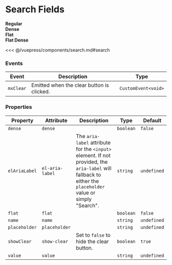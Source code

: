 # Search Fields

<!-- #region search -->
<section class="mds">
  <div class="grid grid-cols-1 lg:grid-cols-2 gap-20">
    <div class="space-y-20">
      <strong>Regular</strong>
      <mx-search name="search" placeholder="Search" />
    </div>
    <div class="space-y-20">
      <strong>Dense</strong>
      <mx-search dense name="search" placeholder="Search" />
    </div>
    <div class="space-y-20">
      <strong>Flat</strong>
      <mx-search flat name="search" placeholder="Search" />
    </div>
    <div class="space-y-20">
      <strong>Flat Dense</strong>
      <mx-search flat dense name="search" placeholder="Search" />
    </div>
  </div>
</section>
<!-- #endregion search -->

<<< @/vuepress/components/search.md#search

### Events

| Event     | Description                               | Type                |
| --------- | ----------------------------------------- | ------------------- |
| `mxClear` | Emitted when the clear button is clicked. | `CustomEvent<void>` |

### Properties

| Property      | Attribute       | Description                                                                                                                                                 | Type      | Default     |
| ------------- | --------------- | ----------------------------------------------------------------------------------------------------------------------------------------------------------- | --------- | ----------- |
| `dense`       | `dense`         |                                                                                                                                                             | `boolean` | `false`     |
| `elAriaLabel` | `el-aria-label` | The `aria-label` attribute for the `<input>` element. If not provided, the `aria-label` will fallback to either the `placeholder` value or simply "Search". | `string`  | `undefined` |
| `flat`        | `flat`          |                                                                                                                                                             | `boolean` | `false`     |
| `name`        | `name`          |                                                                                                                                                             | `string`  | `undefined` |
| `placeholder` | `placeholder`   |                                                                                                                                                             | `string`  | `undefined` |
| `showClear`   | `show-clear`    | Set to `false` to hide the clear button.                                                                                                                    | `boolean` | `true`      |
| `value`       | `value`         |                                                                                                                                                             | `string`  | `undefined` |
